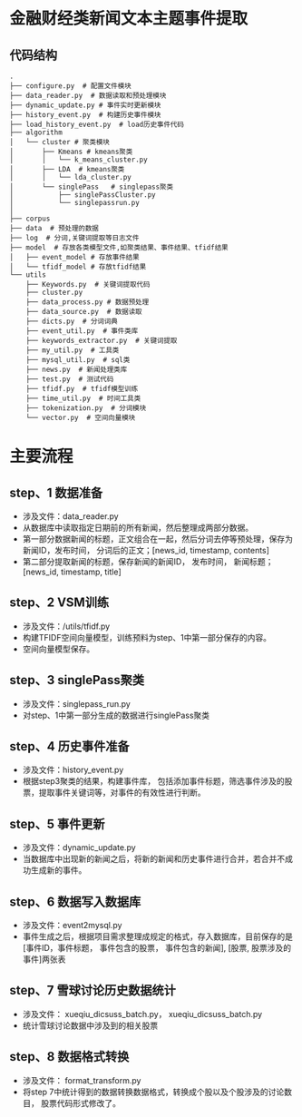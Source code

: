 # 金融财经类新闻文本主题事件提取

## 代码结构     
    .
    ├── configure.py  # 配置文件模块
    ├── data_reader.py  # 数据读取和预处理模块
    ├── dynamic_update.py # 事件实时更新模块
    ├── history_event.py  # 构建历史事件模块
    ├── load_history_event.py  # load历史事件代码
    ├── algorithm
    │   └── cluster # 聚类模块
    │       ├── Kmeans # kmeans聚类
    │       │   └── k_means_cluster.py
    │       ├── LDA  # kmeans聚类
    │       │   └── lda_cluster.py
    │       └── singlePass   # singlepass聚类
    │           ├── singlePassCluster.py
    │           └── singlepassrun.py
    │
    ├── corpus
    ├── data  # 预处理的数据
    ├── log  # 分词,关键词提取等日志文件
    ├── model  # 存放各类模型文件,如聚类结果、事件结果、tfidf结果
    │   ├── event_model # 存放事件结果
    │   └── tfidf_model # 存放tfidf结果
    └── utils
        ├── Keywords.py  # 关键词提取代码
        ├── cluster.py
        ├── data_process.py # 数据预处理
        ├── data_source.py  # 数据读取
        ├── dicts.py  # 分词词典
        ├── event_util.py  # 事件类库
        ├── keywords_extractor.py  # 关键词提取
        ├── my_util.py  # 工具类
        ├── mysql_util.py  # sql类
        ├── news.py  # 新闻处理类库
        ├── test.py  # 测试代码
        ├── tfidf.py  # tfidf模型训练
        ├── time_util.py  # 时间工具类
        ├── tokenization.py  # 分词模块
        └── vector.py  # 空间向量模块
        
# 主要流程
## step、1 数据准备
- 涉及文件：data_reader.py
- 从数据库中读取指定日期前的所有新闻，然后整理成两部分数据。
- 第一部分数据新闻的标题，正文组合在一起，然后分词去停等预处理，保存为新闻ID，发布时间， 分词后的正文；[news_id, timestamp, contents]
- 第二部分提取新闻的标题，保存新闻的新闻ID， 发布时间， 新闻标题；[news_id, timestamp, title]

## step、2 VSM训练
- 涉及文件：/utils/tfidf.py
- 构建TFIDF空间向量模型，训练预料为step、1中第一部分保存的内容。
- 空间向量模型保存。

## step、3 singlePass聚类
- 涉及文件：singlepass_run.py
- 对step、1中第一部分生成的数据进行singlePass聚类

## step、4 历史事件准备
- 涉及文件：history_event.py
- 根据step3聚类的结果，构建事件库， 包括添加事件标题，筛选事件涉及的股票，提取事件关键词等，对事件的有效性进行判断。

## step、5 事件更新
- 涉及文件：dynamic_update.py
- 当数据库中出现新的新闻之后，将新的新闻和历史事件进行合并，若合并不成功生成新的事件。


## step、6 数据写入数据库
- 涉及文件：event2mysql.py
- 事件生成之后，根据项目需求整理成规定的格式，存入数据库，目前保存的是[事件ID，事件标题， 事件包含的股票， 事件包含的新闻], [股票, 股票涉及的事件]两张表

## step、7 雪球讨论历史数据统计
- 涉及文件： xueqiu_dicsuss_batch.py， xueqiu_dicsuss_batch.py
- 统计雪球讨论数据中涉及到的相关股票

## step、8 数据格式转换
- 涉及文件： format_transform.py
- 将step 7中统计得到的数据转换数据格式，转换成个股以及个股涉及的讨论数目， 股票代码形式修改了。